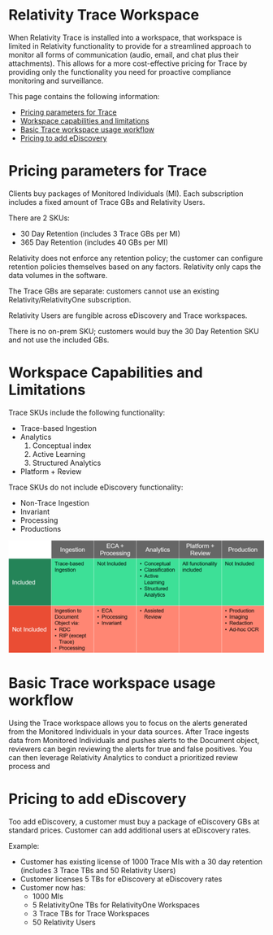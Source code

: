 Relativity Trace Workspace
===========================

When Relativity Trace is installed into a workspace, that workspace is limited in Relativity functionality to provide for a streamlined approach to monitor all forms of communication (audio, email, and chat plus their attachments). This allows for a more cost-effective pricing for Trace by providing only the functionality you need for proactive compliance monitoring and surveillance.

This page contains the following information:

- [Pricing parameters for Trace](#pricing-parameters-for-trace)
- [Workspace capabilities and limitations](#workspace-capabilities-and-limitations)
- [Basic Trace workspace usage workflow](#basic-trace-workspace-usage-workflow)
- [Pricing to add eDiscovery](#pricing-to-add-ediscovery)



Pricing parameters for Trace
============================

Clients buy packages of Monitored Individuals (MI). Each subscription includes a fixed amount of Trace GBs and Relativity Users.

There are 2 SKUs:
* 30 Day Retention (includes 3 Trace GBs per MI)
* 365 Day Retention (includes 40 GBs per MI)

Relativity does not enforce any retention policy; the customer can configure retention policies themselves based on any factors. 
Relativity only caps the data volumes in the software.

The Trace GBs are separate: customers cannot use an existing Relativity/RelativityOne subscription.

Relativity Users are fungible across eDiscovery and Trace workspaces.

There is no on-prem SKU; customers would buy the 30 Day Retention SKU and not use the included GBs.



Workspace Capabilities and Limitations
======================================

Trace SKUs include the following functionality:
* Trace-based Ingestion
* Analytics 
  1. Conceptual index
  2. Active Learning
  3. Structured Analytics
* Platform + Review

Trace SKUs do not include eDiscovery functionality:
* Non-Trace Ingestion
* Invariant
* Processing
* Productions

![](media/limitations_chart.png)



Basic Trace workspace usage workflow
====================================
Using the Trace workspace allows you to focus on the alerts generated from the Monitored Individuals in your data sources. After Trace ingests data from Monitored Individuals and pushes alerts to the Document object, reviewers can begin reviewing the alerts for true and false positives. You can then leverage Relativity Analytics to conduct a prioritized review process and 




Pricing to add eDiscovery
=========================

Too add eDiscovery, a customer must buy a package of eDiscovery GBs at standard prices. Customer can add additional users at eDiscovery rates.

Example:
* Customer has existing license of 1000 Trace MIs with a 30 day retention (includes 3 Trace TBs and 50 Relativity Users)
* Customer licenses 5 TBs for eDiscovery at eDiscovery rates
* Customer now has:
  * 1000 MIs
  * 5 RelativityOne TBs for RelativityOne Workspaces
  * 3 Trace TBs for Trace Workspaces
  * 50 Relativity Users 



